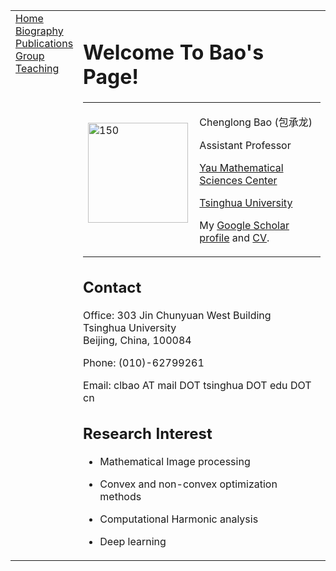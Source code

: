 <!DOCTYPE html PUBLIC "-//W3C//DTD XHTML 1.1//EN"
"http://www.w3.org/TR/xhtml11/DTD/xhtml11.dtd">
<html xmlns="http://www.w3.org/1999/xhtml" xml:lang="en">
	<head>
		<meta name="generator" content="jemdoc, see http://jemdoc.jaboc.net/" />
		<meta http-equiv="Content-Type" content="text/html;charset=utf-8" />
		<link rel="shortcut icon" href="thu.png" type="image/png" />
		<link rel="stylesheet" href="jemdoc.css" type="text/css" />
		<title>Chenglong Bao</title>
	</head>
	<body>
		<table summary="Table for page layout." id="tlayout">
			<tr valign="top">
				<td id="layout-menu">
					<div class="menu-item"><a href="index.html" class="current">Home</a></div>
					<div class="menu-item"><a href="Biography.html">Biography</a></div>
					<div class="menu-item"><a href="research.html">Publications</a></div>
					<div class="menu-item"><a href="group.html">Group</a></div>
					<!-- <div class="menu-item"><a href="researchtopic.html">Research&nbsp;(by&nbsp;topic)</a></div> -->
					<div class="menu-item"><a href="teaching.html">Teaching</a></div>
					<!-- <div class="menu-item"><a href="software.html">Software</a></div> -->
				</td>
				<td id="layout-content">
					<div id="toptitle">
						<h1>Welcome To Bao's Page!</h1>
					</div>
					<table class="imgtable"><tr><td>
					<img src="bao.jpg" alt="150" width="160px" />&nbsp;</td>
					<td align="left"><p> Chenglong Bao (包承龙)</p>
						<p> Assistant Professor</p>
						<p><a href="http://ymsc.tsinghua.edu.cn/"> Yau Mathematical Sciences Center</a></p>
						<p><a href="http://www.tsinghua.edu.cn/publish/thu2018en/index.html"> Tsinghua University</a></p>
						<!-- <p>I am an <a href="http://ymsc.tsinghua.edu.cn/article.asp?channel=2&classid=9&Page=3">Assistant Professor </a> of <a href="http://ymsc.tsinghua.edu.cn/">Yau Mathematical Sciences Center</a>, Tsinghua University.</p>
					<p>I was a research fellow in the department of Mathematics at National University under the spervision of <a href="http://www.math.nus.edu.sg/~matzuows/"> Prof. Zuowei Shen</a>. I obtained my Ph.D. in Mathematics from National University of Singapore in 2014, under the supervision of <a href="http://www.math.nus.edu.sg/~matjh/"> Prof. Hui Ji</a> and <a href="http://www.mypolyuweb.hk/~dfsun/"> Prof. Defeng Sun </a>. I received my bachelor's degree in Mathematics from Sun Yat-Sen University in 2009.</p>
					<p>My <a href="https://scholar.google.com/citations?user=Uhf4nBkAAAAJ&amp;hl=en&amp;oi=ao">Google Scholar profile</a> and <a href="cv.pdf">CV</a>.</p> -->
					<p>My <a href="https://scholar.google.com/citations?user=fpR1O_UAAAAJ&hl=zh-CN">Google Scholar profile</a> and <a href="cv_4.pdf">CV</a>.</p>
				</td></tr></table>
				<h2>Contact</h2>
				<p>Office: 303 Jin Chunyuan West Building
					<br /> Tsinghua University
				<br /> Beijing, China, 100084</p>
				<p>Phone: (010)-62799261
				<br /></p>
				<p>Email: clbao AT mail DOT tsinghua DOT edu DOT cn
				<br /></p>
				<h2>Research Interest</h2>
				<ul>
					<li><p>Mathematical Image processing
				<br /></p>
				<li><p>Convex and non-convex optimization methods
				<br /></p>
			</li>
			<li><p>Computational Harmonic analysis
		<br /></p>
		<li><p>Deep learning
		<br /></p>
	</li>
</li>
</li>
</ul>
</td>
</tr>
</table>
</body>
</html>
